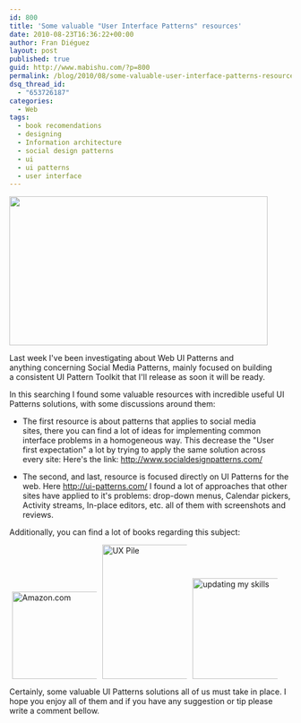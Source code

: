 ```yaml
---
id: 800
title: 'Some valuable "User Interface Patterns" resources'
date: 2010-08-23T16:36:22+00:00
author: Fran Diéguez
layout: post
published: true
guid: http://www.mabishu.com/?p=800
permalink: /blog/2010/08/some-valuable-user-interface-patterns-resources/
dsq_thread_id:
  - "653726187"
categories:
  - Web
tags:
  - book recomendations
  - designing
  - Information architecture
  - social design patterns
  - ui
  - ui patterns
  - user interface
---
```

<img class="alignright size-full wp-image-801" title="4328394839_e632f7c98d" alt="" src="http://www.mabishu.com/wp-content/uploads/2010/08/4328394839_e632f7c98d.jpg" width="461" height="266" />

Last week I've been investigating about Web UI Patterns and anything concerning Social Media Patterns, mainly focused on building a consistent UI Pattern Toolkit that I'll release as soon it will be ready.

In this searching I found some valuable resources with incredible useful UI Patterns solutions, with some discussions around them:
<ul>
	<li>The first resource is about patterns that applies to social media sites, there you can find a lot of ideas for implementing common interface problems in a homogeneous way. This decrease the "User first expectation" a lot by trying to apply the same solution across every site: Here's the link: <a title="Social Design Patterns" href="http://www.socialdesignpatterns.com/">http://www.socialdesignpatterns.com/</a></li>
</ul>
<ul>
	<li>The second, and last, resource is focused directly on UI Patterns for the web. Here <a title="UI Patterns" href="http://ui-patterns.com/">http://ui-patterns.com/</a> I found a lot of approaches that other sites have applied to it's problems: drop-down menus, Calendar pickers, Activity streams, In-place editors, etc. all of them with screenshots and reviews.</li>
</ul>
Additionally, you can find a lot of books regarding this subject:

<a href="http://www.amazon.com/Designing-Interfaces-Patterns-Effective-Interaction/dp/0596008031/ref=sr_1_1?ie=UTF8&amp;s=books&amp;qid=1282580885&amp;sr=8-1"><img class="alignnone" style="max-width: 30%; margin-left: 5px; margin-right: 5px; border: 0px;" title="Amazon.com" alt="Amazon.com" src="http://farm3.static.flickr.com/2141/2435522965_9e7771e137_m.jpg" width="240" height="156" border="0" hspace="5" /></a><a href="http://www.amazon.com/Project-Guide-Design-experience-designers/dp/0321607376/ref=pd_bxgy_b_img_b"><img class="alignnone" style="max-width: 30%; margin-left: 5px; margin-right: 5px; border: 0px;" title="UX Pile" alt="UX Pile" src="http://farm4.static.flickr.com/3218/2805069373_0d0df00bca_m.jpg" width="185" height="240" border="0" hspace="5" /></a><a href="http://www.amazon.com/User-Interface-Design-Programmers-Spolsky/dp/1893115941/ref=sr_1_1?s=books&amp;ie=UTF8&amp;qid=1282580946&amp;sr=1-1"><img class="alignnone" style="max-width: 30%; margin-left: 5px; margin-right: 5px; border: 0px;" title="updating my skills" alt="updating my skills" src="http://farm4.static.flickr.com/3124/2795643169_b2cab661b6_m.jpg" width="240" height="180" border="0" hspace="5" /></a>

Certainly, some valuable UI Patterns solutions all of us must take in place. I hope you enjoy all of them and if you have any suggestion or tip please write a comment bellow.
